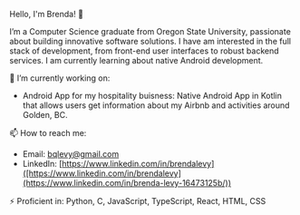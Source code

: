 Hello, I'm Brenda! 👋

I’m a Computer Science graduate from Oregon State University, passionate about building innovative software solutions. I have am interested in the full stack of development, from front-end user interfaces to robust backend services. I am currently learning about native Android development.  

🔭 I’m currently working on:
- Android App for my hospitality buisness: Native Android App in Kotlin that allows users get information about my Airbnb and activities around Golden, BC.

📫 How to reach me:
- Email: [bqlevy@gmail.com](mailto:bqlevy@gmail.com)
- LinkedIn: [https://www.linkedin.com/in/brendalevy]([https://www.linkedin.com/in/brendalevy](https://www.linkedin.com/in/brenda-levy-16473125b/))

⚡ Proficient in: Python, C, JavaScript, TypeScript, React, HTML, CSS
